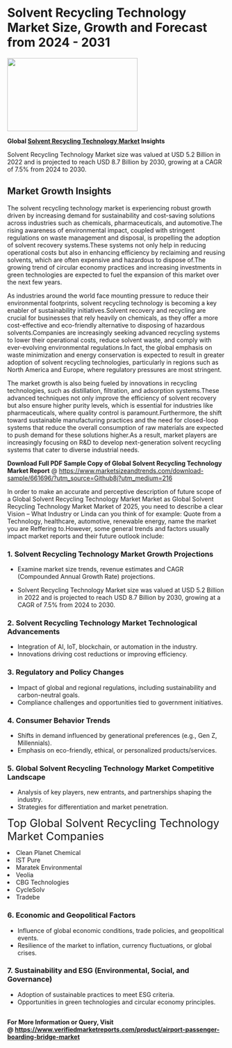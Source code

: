 <H1>Solvent Recycling Technology Market Size, Growth and Forecast from 2024 - 2031</H1><img class="aligncenter size-medium wp-image-584254" src="https://thirdeyenews.in/wp-content/uploads/2024/09/Global-Market-Research-300x168.jpeg" alt="" width="300" height="168" /><p><strong>Global&nbsp;<a href="https://www.marketsizeandtrends.com/download-sample/661696/?utm_source=Github8j?utm_medium=216">Solvent Recycling Technology Market</a> Insights</strong></p><p>Solvent Recycling Technology Market size was valued at USD 5.2 Billion in 2022 and is projected to reach USD 8.7 Billion by 2030, growing at a CAGR of 7.5% from 2024 to 2030.</p><p><h2>Market Growth Insights</h2> <p>The solvent recycling technology market is experiencing robust growth driven by increasing demand for sustainability and cost-saving solutions across industries such as chemicals, pharmaceuticals, and automotive.The rising awareness of environmental impact, coupled with stringent regulations on waste management and disposal, is propelling the adoption of solvent recovery systems.These systems not only help in reducing operational costs but also in enhancing efficiency by reclaiming and reusing solvents, which are often expensive and hazardous to dispose of.The growing trend of circular economy practices and increasing investments in green technologies are expected to fuel the expansion of this market over the next few years.</p> <p>As industries around the world face mounting pressure to reduce their environmental footprints, solvent recycling technology is becoming a key enabler of sustainability initiatives.Solvent recovery and recycling are crucial for businesses that rely heavily on chemicals, as they offer a more cost-effective and eco-friendly alternative to disposing of hazardous solvents.Companies are increasingly seeking advanced recycling systems to lower their operational costs, reduce solvent waste, and comply with ever-evolving environmental regulations.In fact, the global emphasis on waste minimization and energy conservation is expected to result in greater adoption of solvent recycling technologies, particularly in regions such as North America and Europe, where regulatory pressures are most stringent.</p> <p>The market growth is also being fueled by innovations in recycling technologies, such as distillation, filtration, and adsorption systems.These advanced techniques not only improve the efficiency of solvent recovery but also ensure higher purity levels, which is essential for industries like pharmaceuticals, where quality control is paramount.Furthermore, the shift toward sustainable manufacturing practices and the need for closed-loop systems that reduce the overall consumption of raw materials are expected to push demand for these solutions higher.As a result, market players are increasingly focusing on R&D to develop next-generation solvent recycling systems that cater to diverse industrial needs.</p> <p><span class=""><strong>Download Full PDF Sample Copy of Global Solvent Recycling Technology Market Report</strong> @ <a href="https://www.marketsizeandtrends.com/download-sample/661696/?utm_source=Github8j?utm_medium=216" target="_blank">https://www.marketsizeandtrends.com/download-sample/661696/?utm_source=Github8j?utm_medium=216</a></span></p><p>In order to make an accurate and perceptive description of future scope of a Global&nbsp;Solvent Recycling Technology Market Market as Global&nbsp;Solvent Recycling Technology Market Market of 2025, you need to describe a clear Vision &ndash; What Industry or Linda can you think of for example: Quote from a Technology, healthcare, automotive, renewable energy, name the market you are Reffering to.However, some general trends and factors usually impact market reports and their future outlook include:</p><h3>1.&nbsp;<strong>Solvent Recycling Technology Market Growth Projections</strong></h3><ul><li>Examine market size trends, revenue estimates and CAGR (Compounded Annual Growth Rate) projections.</li><li><p>Solvent Recycling Technology Market size was valued at USD 5.2 Billion in 2022 and is projected to reach USD 8.7 Billion by 2030, growing at a CAGR of 7.5% from 2024 to 2030.</p></li></ul><h3>2.&nbsp;<strong>Solvent Recycling Technology Market Technological Advancements</strong></h3><ul><li>Integration of AI, IoT, blockchain, or automation in the industry.</li><li>Innovations driving cost reductions or improving efficiency.</li></ul><h3>3.&nbsp;<strong>Regulatory and Policy Changes</strong></h3><ul><li>Impact of global and regional regulations, including sustainability and carbon-neutral goals.</li><li>Compliance challenges and opportunities tied to government initiatives.</li></ul><h3>4.&nbsp;<strong>Consumer Behavior Trends</strong></h3><ul><li>Shifts in demand influenced by generational preferences (e.g., Gen Z, Millennials).</li><li>Emphasis on eco-friendly, ethical, or personalized products/services.</li></ul><h3>5.&nbsp;<strong>Global Solvent Recycling Technology Market Competitive Landscape</strong></h3><ul><li>Analysis of key players, new entrants, and partnerships shaping the industry.</li><li>Strategies for differentiation and market penetration.</li></ul><p data-pm-slice="1 1 []"><span style="color: inherit; font-family: inherit; font-size: 25px;">Top Global Solvent Recycling Technology Market Companies</span></p><div class="" data-test-id=""><p><li>Clean Planet Chemical</li><li> IST Pure</li><li> Maratek Environmental</li><li> Veolia</li><li> CBG Technologies</li><li> CycleSolv</li><li> Tradebe</li></p></div><h3>6.&nbsp;<strong>Economic and Geopolitical Factors</strong></h3><ul><li>Influence of global economic conditions, trade policies, and geopolitical events.</li><li>Resilience of the market to inflation, currency fluctuations, or global crises.</li></ul><h3>7.&nbsp;<strong>Sustainability and ESG (Environmental, Social, and Governance)</strong></h3><ul><li>Adoption of sustainable practices to meet ESG criteria.</li><li>Opportunities in green technologies and circular economy principles.</li></ul><h2><strong style="font-size: 14px;">For More Information or Query, Visit @&nbsp;</strong><a style="background-color: #ffffff; font-size: 14px;" href="https://www.marketsizeandtrends.com/report/solvent-recycling-technology-market/" target="_blank">https://www.verifiedmarketreports.com/product/airport-passenger-boarding-bridge-market</a></h2>